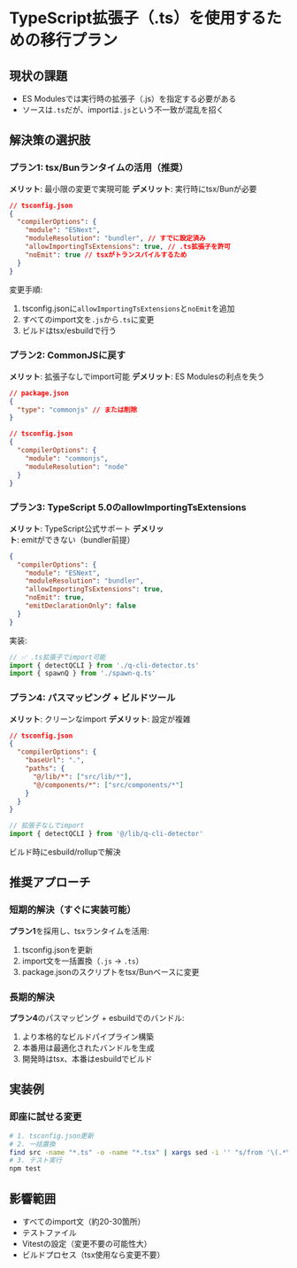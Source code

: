 # TypeScript拡張子（.ts）を使用するための移行プラン

## 現状の課題
- ES Modulesでは実行時の拡張子（.js）を指定する必要がある
- ソースは`.ts`だが、importは`.js`という不一致が混乱を招く

## 解決策の選択肢

### プラン1: tsx/Bunランタイムの活用（推奨）
**メリット**: 最小限の変更で実現可能
**デメリット**: 実行時にtsx/Bunが必要

```json
// tsconfig.json
{
  "compilerOptions": {
    "module": "ESNext",
    "moduleResolution": "bundler", // すでに設定済み
    "allowImportingTsExtensions": true, // .ts拡張子を許可
    "noEmit": true // tsxがトランスパイルするため
  }
}
```

変更手順:
1. tsconfig.jsonに`allowImportingTsExtensions`と`noEmit`を追加
2. すべてのimport文を`.js`から`.ts`に変更
3. ビルドはtsx/esbuildで行う

### プラン2: CommonJSに戻す
**メリット**: 拡張子なしでimport可能
**デメリット**: ES Modulesの利点を失う

```json
// package.json
{
  "type": "commonjs" // または削除
}

// tsconfig.json
{
  "compilerOptions": {
    "module": "commonjs",
    "moduleResolution": "node"
  }
}
```

### プラン3: TypeScript 5.0のallowImportingTsExtensions
**メリット**: TypeScript公式サポート
**デメリット**: emitができない（bundler前提）

```json
{
  "compilerOptions": {
    "module": "ESNext",
    "moduleResolution": "bundler",
    "allowImportingTsExtensions": true,
    "noEmit": true,
    "emitDeclarationOnly": false
  }
}
```

実装:
```typescript
// ✅ .ts拡張子でimport可能
import { detectQCLI } from './q-cli-detector.ts'
import { spawnQ } from './spawn-q.ts'
```

### プラン4: パスマッピング + ビルドツール
**メリット**: クリーンなimport
**デメリット**: 設定が複雑

```json
// tsconfig.json
{
  "compilerOptions": {
    "baseUrl": ".",
    "paths": {
      "@/lib/*": ["src/lib/*"],
      "@/components/*": ["src/components/*"]
    }
  }
}
```

```typescript
// 拡張子なしでimport
import { detectQCLI } from '@/lib/q-cli-detector'
```

ビルド時にesbuild/rollupで解決

## 推奨アプローチ

### 短期的解決（すぐに実装可能）
**プラン1**を採用し、tsxランタイムを活用:

1. tsconfig.jsonを更新
2. import文を一括置換（`.js` → `.ts`）
3. package.jsonのスクリプトをtsx/Bunベースに変更

### 長期的解決
**プラン4**のパスマッピング + esbuildでのバンドル:

1. より本格的なビルドパイプライン構築
2. 本番用は最適化されたバンドルを生成
3. 開発時はtsx、本番はesbuildでビルド

## 実装例

### 即座に試せる変更

```bash
# 1. tsconfig.json更新
# 2. 一括置換
find src -name "*.ts" -o -name "*.tsx" | xargs sed -i '' "s/from '\(.*\)\.js'/from '\1.ts'/g"
# 3. テスト実行
npm test
```

## 影響範囲

- すべてのimport文（約20-30箇所）
- テストファイル
- Vitestの設定（変更不要の可能性大）
- ビルドプロセス（tsx使用なら変更不要）